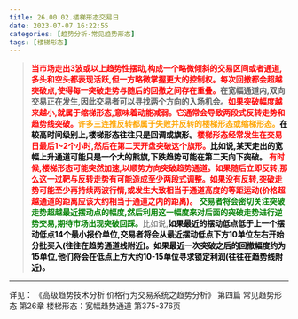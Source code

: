 ```yaml
---
title: 26.00.02.楼梯形态交易日
date: 2023-07-07 16:22:55
categories: [趋势分析-常见趋势形态]
tags: [楼梯形态]
---
```


>
><font color="red">**当市场走出3波或以上趋势性摆动,构成一个略微倾斜的交易区间或者通道,多头和空头都表现活跃,但一方略微掌握更大的控制权。每次回撤都会超越突破点,使得每一突破走势与随后的回撤之间存在重叠。**</font>**在宽幅通道内,双向交易正在发生,因此交易者可以寻找两个方向的入场机会。**<font color="red">**如果突破幅度越来越小,就属于缩梯形态,意味着动能减弱。它通常会导致两段式反转走势和趋势线突破。**</font><font color="orange">**许多三连推反转都属于失败并反转的楼梯形态或缩梯形态。**</font><font color="black">**在较高时间级别上,楼梯形态往往只是回调或旗形。**</font><font color="red">**楼梯形态经常发生在交易日最后1~2个小时,然后在第二天开盘突破这个旗形。**</font><font color="black">**比如说,某天走出的宽幅上升通道可能只是一个大的熊旗,下跌趋势可能在第二天向下突破。**</font>
><font color="red">**有时候,楼梯形态可能突然加速,以顺势方向突破趋势通道。如果随后立即反转,那么这一过靶与反转走势有可能造成至少两段式调整。如果没有反转,突破走势可能至少再持续两波行情,或发生大致相当于通道高度的等距运动(价格超越通道的距离应该大约相当于通道之内的距离)。**</font>
><font color="green">**交易者将会密切关注突破走势超越最近摆动点的幅度,然后利用这一幅度来对后面的突破走势进行逆势交易,期待市场出现突破回踩。**</font>比如说,<font color="black">**如果最近的摆动低点低于上一个摆动低点14个最小报价单位,交易者将会从最近摆动低点下方10单位左右开始分批买入(往往在趋势通道线附近)。如果最近一次突破之后的回撤幅度约为15单位,他们将会在低点上方大约10-15单位寻求锁定利润(往往在趋势线附近)。**</font>
>

---
详见：
《高级趋势技术分析 价格行为交易系统之趋势分析》
第四篇 常见趋势形态
第26章 楼梯形态：宽幅趋势通道
第375-376页
